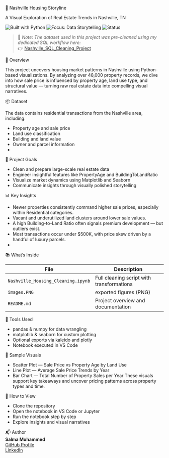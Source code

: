 🏡 Nashville Housing Storyline

A Visual Exploration of Real Estate Trends in Nashville, TN

![Built with Python](https://img.shields.io/badge/Built%20with-Python-blue?logo=python)
![Focus: Data Storytelling](https://img.shields.io/badge/Project%20Type-Data%20Storytelling-brightgreen)
![Status](https://img.shields.io/badge/Status-Complete-blue)

> 📌 _Note: The dataset used in this project was pre-cleaned using my dedicated SQL workflow here:_  
> 👉 [Nashville_SQL_Cleaning_Project](https://github.com/salmamohammed11111/Nashville_SQL_Cleaning_Project)

📍 Overview  

 This project uncovers housing market patterns in Nashville using Python-based visualizations. By analyzing over 48,000 property records, we dive into how sale price is influenced by property age, land use type, and structural value — turning raw real estate data into compelling visual narratives.  
 
📦 Dataset

The data contains residential transactions from the Nashville area, including:
- Property age and sale price
- Land use classification
- Building and land value
- Owner and parcel information
- 
🎯 Project Goals
- Clean and prepare large-scale real estate data
- Engineer insightful features like PropertyAge and BuildingToLandRatio
- Visualize market dynamics using Matplotlib and Seaborn
- Communicate insights through visually polished storytelling
  
📊 Key Insights

- Newer properties consistently command higher sale prices, especially within Residential categories.
- Vacant and underutilized land clusters around lower sale values.
- A high Building-to-Land Ratio often signals premium development — but outliers exist.
- Most transactions occur under $500K, with price skew driven by a handful of luxury parcels.
- 
📚 What’s Inside  

| File                         | Description                                     |
|------------------------------|-------------------------------------------------|
| `Nashville_Housing_Cleaning.ipynb` | Full cleaning script with transformations     |
| `images.PNG` | exported figures (PNG)    |
| `README.md`                  | Project overview and documentation              |



🧰 Tools Used 

- pandas & numpy for data wrangling
- matplotlib & seaborn for custom plotting
- Optional exports via kaleido and plotly
- Notebook executed in VS Code
  
📸 Sample Visuals
- Scatter Plot — Sale Price vs Property Age by Land Use
- Line Plot — Average Sale Price Trends by Year
- Bar Chart — Total Number of Property Sales per Year
These visuals support key takeaways and uncover pricing patterns across property types and time.

🚀 How to View
- Clone the repository
- Open the notebook in VS Code or Jupyter
- Run the notebook step by step
- Explore insights and visual narratives


📬 Author                         
**Salma Mohammed**  
[GitHub Profile](https://github.com/salmamohammed11111)  
[LinkedIn](https://www.linkedin.com/in/salma-mohammed-353919360/)

